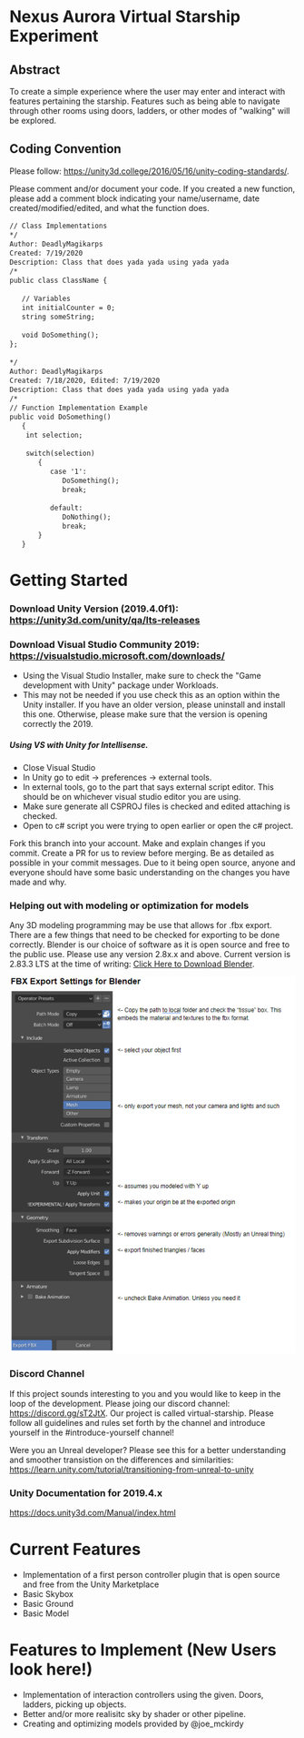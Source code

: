 # Nexus Aurora Virtual Starship Experiment
## Abstract
To create a simple experience where the user may enter and interact with features pertaining the starship. Features such as being able to navigate through other rooms using doors, ladders, or other modes of "walking" will be explored. 

## Coding Convention
Please follow: https://unity3d.college/2016/05/16/unity-coding-standards/.

Please comment and/or document your code. If you created a new function, please add a comment block indicating your name/username, date created/modified/edited, and what the function does.
```
// Class Implementations
*/
Author: DeadlyMagikarps
Created: 7/19/2020
Description: Class that does yada yada using yada yada
/*
public class ClassName {

   // Variables
   int initialCounter = 0;
   string someString;
   
   void DoSomething();
};

*/
Author: DeadlyMagikarps
Created: 7/18/2020, Edited: 7/19/2020
Description: Class that does yada yada using yada yada
/*
// Function Implementation Example
public void DoSomething()
   {
    int selection; 
    
    switch(selection)
       {
          case '1':
             DoSomething();
             break;
             
          default:
             DoNothing();
             break;
       }
   }
```

# Getting Started
### Download Unity Version (2019.4.0f1): https://unity3d.com/unity/qa/lts-releases
### Download Visual Studio Community 2019: https://visualstudio.microsoft.com/downloads/
- Using the Visual Studio Installer, make sure to check the "Game development with Unity" package under Workloads.
- This may not be needed if you use check this as an option within the Unity installer. If you have an older version, please uninstall and install this one. Otherwise, please make sure that the version is opening correctly the 2019. 

##### Using VS with Unity for Intellisense. 
- Close Visual Studio 
- In Unity go to edit -> preferences -> external tools.
- In external tools, go to the part that says external script editor. This should be on whichever visual studio editor you are using.
- Make sure generate all CSPROJ files is checked and edited attaching is checked.
- Open to c# script you were trying to open earlier or open the c# project. 

Fork this branch into your account. Make and explain changes if you commit. Create a PR for us to review before merging. Be as detailed as possible in your commit messages. Due to it being open source, anyone and everyone should have some basic understanding on the changes you have made and why.

### Helping out with modeling or optimization for models
Any 3D modeling programming may be use that allows for .fbx export. There are a few things that need to be checked for exporting to be done correctly. Blender is our choice of software as it is open source and free to the public use. Please use any version 2.8x.x and above. Current version is 2.83.3 LTS at the time of writing: [Click Here to Download Blender](https://blender.org).

![Blender Export Settings 2.8x.x](/images/blenderSettings.png)

### Discord Channel
If this project sounds interesting to you and you would like to keep in the loop of the development. Please joing our discord channel: https://discord.gg/sT2JtX. Our project is called virtual-starship. Please follow all guidelines and rules set forth by the channel and introduce yourself in the #introduce-yourself channel! 

Were you an Unreal developer? Please see this for a better understanding and smoother transistion on the differences and similarities: https://learn.unity.com/tutorial/transitioning-from-unreal-to-unity

### Unity Documentation for 2019.4.x
https://docs.unity3d.com/Manual/index.html

# Current Features
- Implementation of a first person controller plugin that is open source and free from the Unity Marketplace
- Basic Skybox
- Basic Ground
- Basic Model

# Features to Implement (New Users look here!)
- Implementation of interaction controllers using the given. Doors, ladders, picking up objects. 
- Better and/or more realisitc sky by shader or other pipeline. 
- Creating and optimizing models provided by @joe_mckirdy
